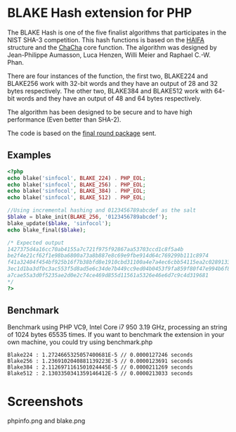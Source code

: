 # BLAKE Hash extension for PHP
The BLAKE Hash is one of the five finalist algorithms that participates in the NIST SHA-3 competition. This hash functions is based on the [HAIFA](http://eprint.iacr.org/2007/278) structure and the [ChaCha](http://cr.yp.to/chacha.html) core function.
The algorithm was designed by Jean-Philippe Aumasson, Luca Henzen, Willi Meier and Raphael C.-W. Phan.

There are four instances of the function, the first two, BLAKE224 and BLAKE256 work with 32-bit words and they have an output of 28 and 32 bytes respectively. The other two, BLAKE384 and BLAKE512 work with 64-bit words and they have an output of 48 and 64 bytes respectively.

The algorithm has been designed to be secure and to have high performance (Even better than SHA-2).

The code is based on the [final round package](http://131002.net/blake/#final) sent.

## Examples
```php
<?php
echo blake('sinfocol', BLAKE_224) . PHP_EOL;
echo blake('sinfocol', BLAKE_256) . PHP_EOL;
echo blake('sinfocol', BLAKE_384) . PHP_EOL;
echo blake('sinfocol', BLAKE_512) . PHP_EOL;

//Using incremental hashing and 0123456789abcdef as the salt
$blake = blake_init(BLAKE_256, '0123456789abcdef');
blake_update($blake, 'sinfocol');
echo blake_final($blake);

/* Expected output
1427375d4a16cc70ab4155a7c721f975f92867aa53703ccd1c8f5a4b
be2f4e21cf62f1e98ba6800a73a8b887e8c69e9fbe914d64c769299b111c8974
f41a32404f454bf925b16f7b38bfd8e1910cbd31100a4e7a4ec6cbb54115ea2c0289133953a4a28b04f6ddf14a1884cb
3ec1d1ba3dfbc3ac553f5d8ad5e6c34de7b449cc9ed04b0453f9fa859f80f47e994b6f84f859a86b66b203b0d335867b4cece8c7a0dfa5092e17b1271a5a7e70
a7cae55a3d0f5235ae2d0e2c74ce469d855d11561a5326e46e6d7c9c4d319681
*/
?>
```

## Benchmark
Benchmark using PHP VC9, Intel Core i7 950 3.19 GHz, processing an string of 1024 bytes 65535 times.
If you want to benchmark the extension in your own machine, you could try using benchmark.php

    Blake224 : 1.2724665325057400681E-5 // 0.0000127246 seconds
    Blake256 : 1.2369102040881139223E-5 // 0.0000123691 seconds
    Blake384 : 2.1126971161501024445E-5 // 0.0000211269 seconds
    Blake512 : 2.1303350341359146412E-5 // 0.0000213033 seconds

# Screenshots
phpinfo.png and blake.png
